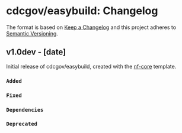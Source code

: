 # cdcgov/easybuild: Changelog

The format is based on [Keep a Changelog](https://keepachangelog.com/en/1.0.0/)
and this project adheres to [Semantic Versioning](https://semver.org/spec/v2.0.0.html).

## v1.0dev - [date]

Initial release of cdcgov/easybuild, created with the [nf-core](https://nf-co.re/) template.

### `Added`

### `Fixed`

### `Dependencies`

### `Deprecated`
